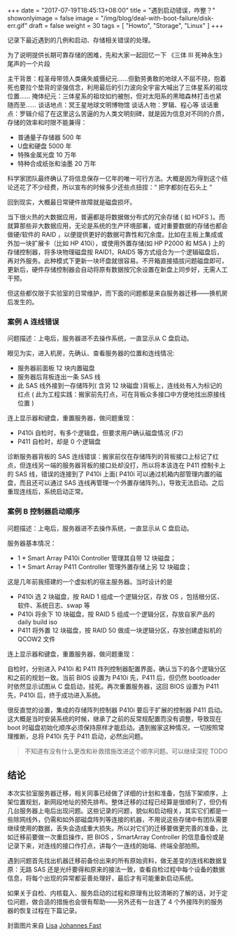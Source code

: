 +++
date = "2017-07-19T18:45:13+08:00"
title = "遇到启动错误，咋整？"
showonlyimage = false
image = "/img/blog/deal-with-boot-failure/disk-err.gif"
draft = false
weight = 30
tags = [ "Howto", "Storage", "Linux" ]
+++

记录下最近遇到的几例和启动、存储相关错误的处理。
<!--more-->

为了说明提供长期可靠存储的困难，先和大家一起回忆一下 《三体 Ⅲ 死神永生》尾声的一个片段

主干背景：程圣母带领人类痛失威慑纪元……但勤劳勇敢的地球人不屈不挠，抱着死也要拉个垫背的坚强信念，利用最后的引力波向全宇宙大喊出了三体星系的祖坟位置……
掩体纪元：三体星系的祖坟如约被刨，但对太阳系的黑暗森林打击也紧随而至……
谈话地点：冥王星地球文明博物馆
谈话人物：罗辑、程心等
谈话重点：罗辑介绍了在这里这么苦逼的为人类文明刻碑，就是因为信息对不同的介质，存储的效率和时限不能兼得：

- 普通量子存储器 500 年
- U盘和硬盘 5000 年
- 特殊金属光盘 10 万年
- 特种合成纸张和油墨 20 万年

科学家团队最终确认了将信息保存一亿年的唯一可行方法。大概是因为得到这个结论还花了不少经费，所以宣布的时候多少还些点扭捏：“ 把字都刻在石头上 ”

回到现实，大概最日常硬件故障就是磁盘损坏。

当下很火热的大数据应用，普遍都是将数据做分布式的冗余存储 ( 如 HDFS )。而就算那些非大数据应用，无论是系统的生产环境部署，或对重要数据的存储也都会做硬/软件的 RAID ，以便提供更好的数据可靠性和冗余度。比如在主板上集成或外加一块扩展卡（比如 HP 410i），或使用外置存储(如 HP P2000 和 MSA ) 上的存储控制器，将多块物理磁盘按 RAID1，RAID5 等方式组合为一个逻辑磁盘后，再对外服务。此种模式下更新一块坏盘就很容易。不开箱直接插拔问题磁盘即可，更新后，硬件存储控制器会自动将原有数据按冗余设置在新盘上同步好，无需人工干预。

但这些都仅限于实验室的日常维护，而下面的问题都是来自服务器迁移——换机房后发生的。

### 案例 A 连线错误

问题描述：上电后，服务器进不去操作系统，一直显示从 C 盘启动。

眼见为实，进入机房，先确认、查看服务器的位置和连线情况:

- 服务器前面板 12 块内置磁盘
- 服务器后背板连出一条 SAS 线
- 此 SAS 线外接到一存储阵列( 含另 12 块磁盘 )背板上，连线处有人为标记的红点
  ( 此为工程实践：搬家前先打点，可在背板众多接口中方便地找出原接线位置 )

连上显示器和键盘，重置服务器，做问题重现：

- P410i 自检时，有多个逻辑盘，但要求用户确认磁盘情况 (F2)
- P411 自检时，却是 0 个逻辑盘

诊断服务器背板的 SAS 连线错误：搬家前仅在存储阵列的背板接口上标记了红点，但连线另一端的服务器背板的接口处却没打，所以将本该连在 P411 控制卡上的 SAS 线，错误的连接到了 P410i 上面( P410i 可以通过机箱内部管理内置的磁盘，而且还可以通过 SAS 连线再管理一个外置存储阵列。)，导致无法启动。之后重现连线后，系统启动正常。

### 案例 B 控制器启动顺序

问题描述：上电后，服务器进不去操作系统，一直显示从 C 盘启动。

服务器基本情况：
- 1 * Smart Array P410i Controller 管理其自带 12 块磁盘；
- 1 * Smart Array P411 Controller 管理外置存储上另 12 块磁盘；

这是几年前我搭建的一个虚拟机的宿主服务器。当时设计的是

- P410i 选 2 块磁盘，按 RAID 1 组成一个逻辑分区，存放 OS ，包括根分区、软件、系统日志、swap 等
- P410i 将余下 10 块磁盘，按 RAID 5 组成一个逻辑分区，存放自家产品的 daily build iso
- P411 将外置 12 块磁盘，按 RAID 50 做成一块逻辑分区，存放创建虚拟机的 QCOW2 文件

连上显示器和键盘，重置服务器，做问题重现：

自检时，分别进入 P410i 和 P411 阵列控制器配置界面，确认当下的各个逻辑分区和之前的规划一致。当前 BIOS 设置为 P410i 先，P411 后，但仍然 bootloader 时依然显示试图从 C 盘启动，挂死。再次重置服务器，这回 BIOS 设置为 P411 先，P410i 后，终于成功进入系统。

很反直觉的设置，集成的存储阵列控制器 P410i 要后于扩展的控制器 P411 启动。这大概是当时安装系统的时候，继承了之前的反常规配置而没有调整，导致现在 boot 时磁盘初始化顺序必须保持原样才能启动。遇到搬家这种情况，一切按照常理推断，总将 P410i 先于 P411 启动，必然出问题。
> 不知道有没有什么更改和补救措施改进这个顺序问题。可以继续深挖 TODO

## 结论

本次实验室服务器迁移，相关同事已经做了详细的计划和准备，包括下架顺序，上架位置规划，新网段地址的预先排布。整体迁移的过程已经算是很顺利了，但仍有几台服务器上电后出现问题。这些记录的问题，貌似和启动相关，其实它们都是一些除网线外，仍需和如外部磁盘阵列等连接的机器，不用说这些存储中有团队需要继续使用的数据，丢失会造成重大损失。所以对它们的迁移要做更完善的准备，比如迁移前要做一次重启操作，把 BIOS ，SmartArray Controller 的信息备份或是记录下来，对连线的接口作打点，讲每个一连线的始端、终端全部拍照。

遇到问题首先找出机器迁移前备份出来的所有原始资料，做无差变的连线和数据复原：无路 SAS 还是光纤要得和原来的接法一致，查看自检过程中每个设备的数据信息，将每个出现的异常都妥善处理好，最后才有可能重新启动系统。

如果关于自检、内核载入、服务启动的过程和原理有比较清晰的了解的话，对于定位问题，做合适的措施也会很有帮助——另外还有一台连了 4 个外接阵列的服务器的恢复过程在下篇记录。

封面图片来自 [Lisa](https://dribbble.com/shots/3371975-Lisa) <a href="https://dribbble.com/Johannes_Fast"><i class="fa fa-dribbble" aria-hidden="true"></i> Johannes Fast</a>  
